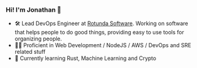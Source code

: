### Hi! I'm Jonathan 👋

- 🛠️ Lead DevOps Engineer at [Rotunda Software](https://github.com/rotundasoftware). Working on software that helps people to do good things, providing easy to use tools for organizing people.
- 🧙‍♂️ Proficient in Web Development / NodeJS / AWS / DevOps and SRE related stuff
- 🌱 Currently learning Rust, Machine Learning and Crypto
